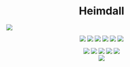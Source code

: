 <h1 align="center">Heimdall</h1>

<img src="https://komarev.com/ghpvc/?username=ichbinheimdall&label=Profile%20views&color=0e75b6&style=flat" class="center"></img>

<p align="center">
   <a href="https://discord.heimdalls.spaces" target"blank_"><img src="https://img.shields.io/badge/discord%20-111111.svg?&style=for-the-badge&logo=discord&logoColor=white"></a>
   <a href="https://spotify.heimdalls.space" target"blank_"><img src="https://img.shields.io/badge/Spotify%20-111111.svg?&style=for-the-badge&logo=spotify&logoColor=white"></a>
   <a href="https://youtube.heimdalls.space" target"blank_"><img src="https://img.shields.io/badge/youtube%20-111111.svg?&style=for-the-badge&logo=youtube&logoColor=white"></a>
   <a href="https://instagram.heimdalls.space" target"blank_"><img src="https://img.shields.io/badge/INSTAGRAM%20-111111.svg?&style=for-the-badge&logo=instagram&logoColor=white"></a>
   <a href="https://github.heimdalls.space" target"blank_"><img src="https://img.shields.io/badge/GitHub%20-111111.svg?&style=for-the-badge&logo=github&logoColor=white"></a>
   <a href="https://twitter.heimdalls.space" target"blank_"><img src="https://img.shields.io/badge/Twitter%20-111111.svg?&style=for-the-badge&logo=twitter&logoColor=white"></a>
</p>

<div align="center">
<img src="https://img.shields.io/badge/javascript%20-%23323330.svg?&style=for-the-badge&logo=javascript&logoColor=%23F7DF1E"/> 
<img src="https://img.shields.io/badge/csharp%20-%23323330.svg?&style=for-the-badge&logo=csharp&logoColor=%23F7DF1E"/>
<img src="https://img.shields.io/badge/Visual%20Basic%20-%23323330.svg?&style=for-the-badge&logo=visualstudio&logoColor=%23F7DF1E"/>
<img src="https://img.shields.io/badge/HTML%20-%23323330.svg?&style=for-the-badge&logo=html5&logoColor=%23F7DF1E"/>
<img src="https://img.shields.io/badge/CSS%20-%23323330.svg?&style=for-the-badge&logo=css3&logoColor=%23F7DF1E"/>
</div>

<div align="center">
   <a href="https://discord.com/users/387675598044135436" target="_blank">
      <img src="https://lanyard-profile-readme.vercel.app/api/387675598044135436?bg=111111">
   </a>
</div>
